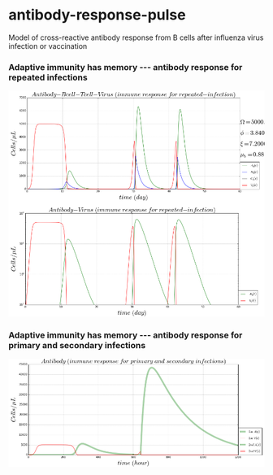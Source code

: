 # antibody-response-pulse
Model of cross-reactive antibody response from B cells after influenza virus infection or vaccination
### Adaptive immunity has memory --- antibody response for repeated infections
![alt tag](https://github.com/blab/antibody-response-pulse/blob/master/bcell-array/figure/antibody-response-repeated-infection.png)
### Adaptive immunity has memory --- antibody response for primary and secondary infections
![alt tag](https://github.com/blab/antibody-response-pulse/blob/master/bcell-array/figure/antibody-response-1st-2nd.png)
